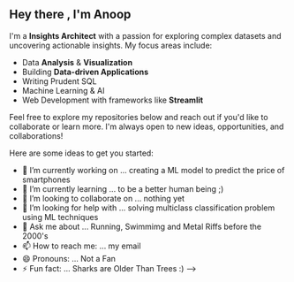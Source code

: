 ## Hey there , I'm Anoop  

I'm a **Insights Architect** with a passion for exploring complex datasets and uncovering actionable insights. My focus areas include:

- Data **Analysis** & **Visualization**
- Building **Data-driven Applications**
- Writing Prudent SQL 
- Machine Learning & AI
- Web Development with frameworks like **Streamlit** 

Feel free to explore my repositories below and reach out if you'd like to collaborate or learn more. I'm always open to new ideas, opportunities, and collaborations!


Here are some ideas to get you started:

- 🔭 I’m currently working on ... creating a ML model to predict the price of smartphones
- 🌱 I’m currently learning ... to be a better human being ;)
- 👯 I’m looking to collaborate on ... nothing yet
- 🤔 I’m looking for help with ... solving multiclass classification problem using ML techniques
- 💬 Ask me about ... Running, Swimmimg and Metal Riffs before the 2000's
- 📫 How to reach me: ...  my email
- 😄 Pronouns: ... Not a Fan
- ⚡ Fun fact: ... Sharks are Older Than Trees :)
-->
